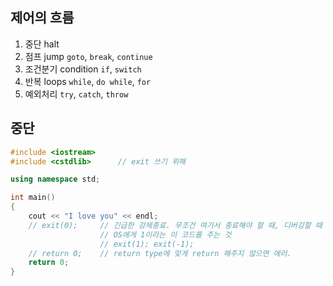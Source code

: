 ## 제어의 흐름

1. 중단 halt
2. 점프 jump	`goto`, `break`, `continue`
3. 조건분기 condition	`if`, `switch`
4. 반복 loops		`while`, `do while`, `for`
5. 예외처리	`try`, `catch`, `throw`


## 중단

```cpp
#include <iostream>
#include <cstdlib>		// exit 쓰기 위해

using namespace std;

int main() 
{
	cout << "I love you" << endl;
	// exit(0);		// 긴급한 강제종료. 무조건 여기서 종료해야 할 때, 디버깅할 때 
					// OS에게 1이라는 이 코드를 주는 것
					// exit(1); exit(-1);
	// return 0;	// return type에 맞게 return 해주지 않으면 에러.
 	return 0;
}
```